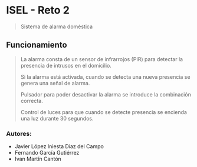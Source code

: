 
# ISEL - Reto 2 
> Sistema de alarma doméstica

## Funcionamiento
> La alarma consta de un sensor de infrarrojos (PIR) para detectar la presencia de intrusos en el domicilio.
> 
> Si la alarma está activada, cuando se detecta una nueva presencia se genera una señal de alarma.
> 
> Pulsador para poder desactivar la alarma se introduce la combinación correcta.
>
> Control de luces para que cuando se detecte presencia se encienda una luz durante 30 segundos.

### Autores:
- Javier López Iniesta Díaz del Campo
- Fernando García Gutiérrez
- Ivan Martín Cantón
